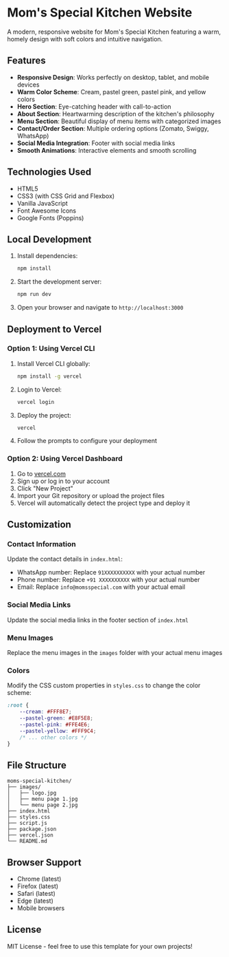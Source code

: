 # Mom's Special Kitchen Website

A modern, responsive website for Mom's Special Kitchen featuring a warm, homely design with soft colors and intuitive navigation.

## Features

- **Responsive Design**: Works perfectly on desktop, tablet, and mobile devices
- **Warm Color Scheme**: Cream, pastel green, pastel pink, and yellow colors
- **Hero Section**: Eye-catching header with call-to-action
- **About Section**: Heartwarming description of the kitchen's philosophy
- **Menu Section**: Beautiful display of menu items with categorized images
- **Contact/Order Section**: Multiple ordering options (Zomato, Swiggy, WhatsApp)
- **Social Media Integration**: Footer with social media links
- **Smooth Animations**: Interactive elements and smooth scrolling

## Technologies Used

- HTML5
- CSS3 (with CSS Grid and Flexbox)
- Vanilla JavaScript
- Font Awesome Icons
- Google Fonts (Poppins)

## Local Development

1. Install dependencies:
   ```bash
   npm install
   ```

2. Start the development server:
   ```bash
   npm run dev
   ```

3. Open your browser and navigate to `http://localhost:3000`

## Deployment to Vercel

### Option 1: Using Vercel CLI

1. Install Vercel CLI globally:
   ```bash
   npm install -g vercel
   ```

2. Login to Vercel:
   ```bash
   vercel login
   ```

3. Deploy the project:
   ```bash
   vercel
   ```

4. Follow the prompts to configure your deployment

### Option 2: Using Vercel Dashboard

1. Go to [vercel.com](https://vercel.com)
2. Sign up or log in to your account
3. Click "New Project"
4. Import your Git repository or upload the project files
5. Vercel will automatically detect the project type and deploy it

## Customization

### Contact Information
Update the contact details in `index.html`:
- WhatsApp number: Replace `91XXXXXXXXXX` with your actual number
- Phone number: Replace `+91 XXXXXXXXXX` with your actual number
- Email: Replace `info@momsspecial.com` with your actual email

### Social Media Links
Update the social media links in the footer section of `index.html`

### Menu Images
Replace the menu images in the `images` folder with your actual menu images

### Colors
Modify the CSS custom properties in `styles.css` to change the color scheme:
```css
:root {
    --cream: #FFF8E7;
    --pastel-green: #E8F5E8;
    --pastel-pink: #FFE4E6;
    --pastel-yellow: #FFF9C4;
    /* ... other colors */
}
```

## File Structure

```
moms-special-kitchen/
├── images/
│   ├── logo.jpg
│   ├── menu page 1.jpg
│   └── menu page 2.jpg
├── index.html
├── styles.css
├── script.js
├── package.json
├── vercel.json
└── README.md
```

## Browser Support

- Chrome (latest)
- Firefox (latest)
- Safari (latest)
- Edge (latest)
- Mobile browsers

## License

MIT License - feel free to use this template for your own projects!
